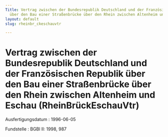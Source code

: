 ```yaml
---
Title: Vertrag zwischen der Bundesrepublik Deutschland und der Französischen Republik
  über den Bau einer Straßenbrücke über den Rhein zwischen Altenheim und Eschau
layout: default
slug: rheinbr_ckeschauvtr

---
```


# Vertrag zwischen der Bundesrepublik Deutschland und der Französischen Republik über den Bau einer Straßenbrücke über den Rhein zwischen Altenheim und Eschau (RheinBrückEschauVtr)

Ausfertigungsdatum
:   1996-06-05

Fundstelle
:   BGBl II: 1998, 987


